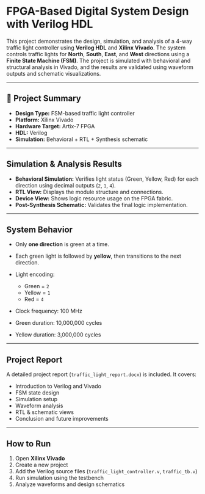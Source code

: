 #  FPGA-Based Digital System Design with Verilog HDL

This project demonstrates the design, simulation, and analysis of a 4-way traffic light controller using **Verilog HDL** and **Xilinx Vivado**. The system controls traffic lights for **North**, **South**, **East**, and **West** directions using a **Finite State Machine (FSM)**. The project is simulated with behavioral and structural analysis in Vivado, and the results are validated using waveform outputs and schematic visualizations.

---

## 🧠 Project Summary

-  **Design Type:** FSM-based traffic light controller  
-  **Platform:** Xilinx Vivado  
-  **Hardware Target:** Artix-7 FPGA  
-  **HDL:** Verilog  
-  **Simulation:** Behavioral + RTL + Synthesis schematic  

---

##  Simulation & Analysis Results

- **Behavioral Simulation:** Verifies light status (Green, Yellow, Red) for each direction using decimal outputs (`2`, `1`, `4`).
- **RTL View:** Displays the module structure and connections.
- **Device View:** Shows logic resource usage on the FPGA fabric.
- **Post-Synthesis Schematic:** Validates the final logic implementation.

---

##  System Behavior

- Only **one direction** is green at a time.
- Each green light is followed by **yellow**, then transitions to the next direction.
- Light encoding:
  - Green = `2`
  - Yellow = `1`
  - Red = `4`

- Clock frequency: 100 MHz  
- Green duration: 10,000,000 cycles  
- Yellow duration: 3,000,000 cycles  

---

##  Project Report

A detailed project report (`traffic_light_report.docx`) is included. It covers:
- Introduction to Verilog and Vivado  
- FSM state design  
- Simulation setup  
- Waveform analysis  
- RTL & schematic views  
- Conclusion and future improvements  

---

##  How to Run

1. Open **Xilinx Vivado**  
2. Create a new project  
3. Add the Verilog source files (`traffic_light_controller.v`, `traffic_tb.v`)  
4. Run simulation using the testbench  
5. Analyze waveforms and design schematics
